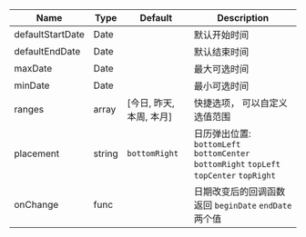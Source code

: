 Name | Type | Default | Description
---- | ---- | ------- | -----------
defaultStartDate | Date | | 默认开始时间
defaultEndDate | Date | | 默认结束时间
maxDate | Date | | 最大可选时间
minDate | Date | | 最小可选时间
ranges | array | [今日, 昨天, 本周, 本月] | 快捷选项， 可以自定义选值范围
placement | string|  `bottomRight` | 日历弹出位置: `bottomLeft` `bottomCenter` `bottomRight` `topLeft` `topCenter` `topRight`
onChange| func | | 日期改变后的回调函数 返回 `beginDate` `endDate` 两个值
